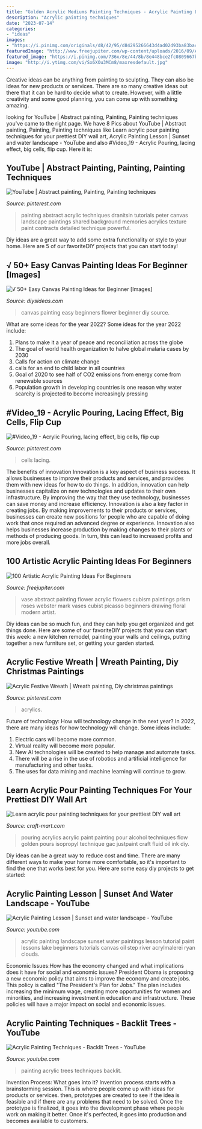 ```yaml
---
title: "Golden Acrylic Mediums Painting Techniques - Acrylic Painting Landscape Sunset Water Paintings Lesson Tutorial Paint Lessons Lake Beginners Tutorials Canvas Oil Step River Acrylmalerei Ryan Clouds"
description: "Acrylic painting techniques"
date: "2023-07-14"
categories:
- "ideas"
images:
- "https://i.pinimg.com/originals/d8/42/95/d84295266643d4ad02d93ba83bac3078.jpg"
featuredImage: "http://www.freejupiter.com/wp-content/uploads/2016/09/Acrylic-Painting-Ideas-6.jpg"
featured_image: "https://i.pinimg.com/736x/8e/44/8b/8e448bce2fc0809667b51d6dd567296a.jpg"
image: "http://i.ytimg.com/vi/Sx6XOu3MCm8/maxresdefault.jpg"
---
```



Creative ideas can be anything from painting to sculpting. They can also be ideas for new products or services. There are so many creative ideas out there that it can be hard to decide what to create. However, with a little creativity and some good planning, you can come up with something amazing.

	

		
looking for YouTube | Abstract painting, Painting, Painting techniques you've came to the right page. We have 8 Pics about YouTube | Abstract painting, Painting, Painting techniques like Learn acrylic pour painting techniques for your prettiest DIY wall art, Acrylic Painting Lesson | Sunset and water landscape - YouTube and also #Video_19 - Acrylic Pouring, lacing effect, big cells, flip cup. Here it is:
		
    
## YouTube | Abstract Painting, Painting, Painting Techniques

<img loading=lazy src="https://i.pinimg.com/736x/12/cf/7e/12cf7e72e0a884081716d57d00686de6--acrylic-painting-techniques-abstract-acrylic-paintings.jpg" onerror="this.onerror=null;this.src='https://tse4.mm.bing.net/th?id=OIP.q1Qe3dIl7Tzs0uLEmejbpgHaHa&amp;pid=15.1';" alt="YouTube | Abstract painting, Painting, Painting techniques">

_Source: pinterest.com_

>painting abstract acrylic techniques dranitsin tutorials peter canvas landscape paintings shared background memories acrylics texture paint contracts detailed technique powerful. 

	

Diy ideas are a great way to add some extra functionality or style to your home. Here are 5 of our favoriteDIY projects that you can start today!

    
## √ 50+ Easy Canvas Painting Ideas For Beginner [Images]

<img loading=lazy src="https://thedestinyformula.com/wp-content/uploads/2019/01/1de8c40651bc1b65d84b46afaeb20754.jpg" onerror="this.onerror=null;this.src='https://tse1.mm.bing.net/th?id=OIP.gVjGu4bsWiBB79T9Ci-vXwHaJ4&amp;pid=15.1';" alt="√ 50+ Easy Canvas Painting Ideas for Beginner [Images]">

_Source: diysideas.com_

>canvas painting easy beginners flower beginner diy source. 

	

What are some ideas for the year 2022?
Some ideas for the year 2022 include:
1. Plans to make it a year of peace and reconciliation across the globe 
2. The goal of world health organization to halve global malaria cases by 2030 
3. Calls for action on climate change 
4. calls for an end to child labor in all countries 
5. Goal of 2020 to see half of CO2 emissions from energy come from renewable sources 
6. Population growth in developing countries is one reason why water scarcity is projected to become increasingly pressing 

    
## #Video_19 - Acrylic Pouring, Lacing Effect, Big Cells, Flip Cup

<img loading=lazy src="https://i.pinimg.com/originals/d8/42/95/d84295266643d4ad02d93ba83bac3078.jpg" onerror="this.onerror=null;this.src='https://tse2.mm.bing.net/th?id=OIP.2JyuGfKBIw4U7o07t52w_AHaEK&amp;pid=15.1';" alt="#Video_19 - Acrylic Pouring, lacing effect, big cells, flip cup">

_Source: pinterest.com_

>cells lacing. 

	

The benefits of innovation
Innovation is a key aspect of business success. It allows businesses to improve their products and services, and provides them with new ideas for how to do things. In addition, innovation can help businesses capitalize on new technologies and updates to their own infrastructure. By improving the way that they use technology, businesses can save money and increase efficiency.
Innovation is also a key factor in creating jobs. By making improvements to their products or services, businesses can create new positions for people who are capable of doing work that once required an advanced degree or experience. Innovation also helps businesses increase production by making changes to their plants or methods of producing goods. In turn, this can lead to increased profits and more jobs overall.

    
## 100 Artistic Acrylic Painting Ideas For Beginners

<img loading=lazy src="http://www.freejupiter.com/wp-content/uploads/2016/09/Acrylic-Painting-Ideas-6.jpg" onerror="this.onerror=null;this.src='https://tse1.mm.bing.net/th?id=OIP.bCcgtOioKcrmvrr2NJyDgAHaJQ&amp;pid=15.1';" alt="100 Artistic Acrylic Painting Ideas For Beginners">

_Source: freejupiter.com_

>vase abstract painting flower acrylic flowers cubism paintings prism roses webster mark vases cubist picasso beginners drawing floral modern artist. 

	

Diy ideas can be so much fun, and they can help you get organized and get things done. Here are some of our favoriteDIY projects that you can start this week: a new kitchen remodel, painting your walls and ceilings, putting together a new furniture set, or getting your garden started.

    
## Acrylic Festive Wreath | Wreath Painting, Diy Christmas Paintings

<img loading=lazy src="https://i.pinimg.com/736x/8e/44/8b/8e448bce2fc0809667b51d6dd567296a.jpg" onerror="this.onerror=null;this.src='https://tse1.mm.bing.net/th?id=OIP.M8TymO0Sh9RUhp00Cr4sPgHaHf&amp;pid=15.1';" alt="Acrylic Festive Wreath | Wreath painting, Diy christmas paintings">

_Source: pinterest.com_

>acrylics. 

	

Future of technology: How will technology change in the next year?
In 2022, there are many ideas for how technology will change. Some ideas include:
1. Electric cars will become more common.
2. Virtual reality will become more popular. 
3. New AI technologies will be created to help manage and automate tasks. 
4. There will be a rise in the use of robotics and artificial intelligence for manufacturing and other tasks. 
5. The uses for data mining and machine learning will continue to grow.

    
## Learn Acrylic Pour Painting Techniques For Your Prettiest DIY Wall Art

<img loading=lazy src="http://craft-mart.com/wp-content/uploads/2017/10/Alcohol-with-acrylics-Pouring-technique.jpg" onerror="this.onerror=null;this.src='https://tse4.mm.bing.net/th?id=OIP.cGrXL2_uRJudNx-7ZObFCgHaD_&amp;pid=15.1';" alt="Learn acrylic pour painting techniques for your prettiest DIY wall art">

_Source: craft-mart.com_

>pouring acrylics acrylic paint painting pour alcohol techniques flow golden pours isopropyl technique gac justpaint craft fluid oil ink diy. 

	

Diy ideas can be a great way to reduce cost and time. There are many different ways to make your home more comfortable, so it's important to find the one that works best for you. Here are some easy diy projects to get started: 

    
## Acrylic Painting Lesson | Sunset And Water Landscape - YouTube

<img loading=lazy src="https://i.ytimg.com/vi/x5HjY-OqvsM/hqdefault.jpg" onerror="this.onerror=null;this.src='https://tse4.mm.bing.net/th?id=OIP.nXd6Jfr24hN3z-jl-K3FygHaFj&amp;pid=15.1';" alt="Acrylic Painting Lesson | Sunset and water landscape - YouTube">

_Source: youtube.com_

>acrylic painting landscape sunset water paintings lesson tutorial paint lessons lake beginners tutorials canvas oil step river acrylmalerei ryan clouds. 

	

Economic Issues:How has the economy changed and what implications does it have for social and economic issues?
President Obama is proposing a new economic policy that aims to improve the economy and create jobs. This policy is called "The President's Plan for Jobs." The plan includes increasing the minimum wage, creating more opportunities for women and minorities, and increasing investment in education and infrastructure. These policies will have a major impact on social and economic issues.

    
## Acrylic Painting Techniques - Backlit Trees - YouTube

<img loading=lazy src="http://i.ytimg.com/vi/Sx6XOu3MCm8/maxresdefault.jpg" onerror="this.onerror=null;this.src='https://tse4.mm.bing.net/th?id=OIP.f0k3V5Isq48u2oQXE-ck1AHaEK&amp;pid=15.1';" alt="Acrylic Painting Techniques - Backlit Trees - YouTube">

_Source: youtube.com_

>painting acrylic trees techniques backlit. 

	

Invention Process: What goes into it?
Invention process starts with a brainstorming session. This is where people come up with ideas for products or services. then, prototypes are created to see if the idea is feasible and if there are any problems that need to be solved. Once the prototype is finalized, it goes into the development phase where people work on making it better. Once it's perfected, it goes into production and becomes available to customers.

